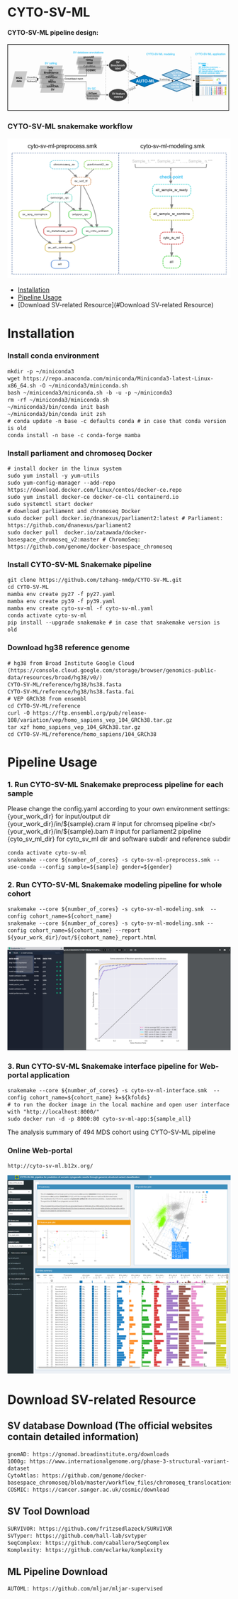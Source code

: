 # CYTO-SV-ML
#### CYTO-SV-ML pipeline design:
![CYTO-SV-ML PIPELINE WORKFLOW](workflow.png)

### CYTO-SV-ML snakemake workflow
![CYTO-SV-ML Snakemake Snakemake workflow](cyto-sv-ml_Snakemake_workflow.png)

<!--ts-->
   * [Installation](#Installation)
   * [Pipeline Usage](#usage)
   * [Download SV-related Resource](#Download SV-related Resource)


Installation
============
### Install conda environment
```
mkdir -p ~/miniconda3
wget https://repo.anaconda.com/miniconda/Miniconda3-latest-Linux-x86_64.sh -O ~/miniconda3/miniconda.sh
bash ~/miniconda3/miniconda.sh -b -u -p ~/miniconda3
rm -rf ~/miniconda3/miniconda.sh
~/miniconda3/bin/conda init bash
~/miniconda3/bin/conda init zsh
# conda update -n base -c defaults conda # in case that conda version is old
conda install -n base -c conda-forge mamba
```

### Install parliament and chromoseq Docker
```
# install docker in the linux system
sudo yum install -y yum-utils
sudo yum-config-manager --add-repo https://download.docker.com/linux/centos/docker-ce.repo
sudo yum install docker-ce docker-ce-cli containerd.io
sudo systemctl start docker
# download parliament and chromoseq Docker
sudo docker pull docker.io/dnanexus/parliament2:latest # Parliament: https://github.com/dnanexus/parliament2
sudo docker pull  docker.io/zatawada/docker-basespace_chromoseq_v2:master # ChromoSeq: https://github.com/genome/docker-basespace_chromoseq
```

### Install CYTO-SV-ML Snakemake pipeline
```
git clone https://github.com/tzhang-nmdp/CYTO-SV-ML.git
cd CYTO-SV-ML
mamba env create py27 -f py27.yaml
mamba env create py39 -f py39.yaml
mamba env create cyto-sv-ml -f cyto-sv-ml.yaml
conda activate cyto-sv-ml
pip install --upgrade snakemake # in case that snakemake version is old
```

### Download hg38 reference genome 
```
# hg38 from Broad Institute Google Cloud (https://console.cloud.google.com/storage/browser/genomics-public-data/resources/broad/hg38/v0/)
CYTO-SV-ML/reference/hg38/hs38.fasta
CYTO-SV-ML/reference/hg38/hs38.fasta.fai
# VEP GRCh38 from ensembl
cd CYTO-SV-ML/reference
curl -O https://ftp.ensembl.org/pub/release-108/variation/vep/homo_sapiens_vep_104_GRCh38.tar.gz
tar xzf homo_sapiens_vep_104_GRCh38.tar.gz
cd CYTO-SV-ML/reference/homo_sapiens/104_GRCh38
```


Pipeline Usage
============
### 1. Run CYTO-SV-ML Snakemake preprocess pipeline for each sample
Please change the config.yaml according to your own environment settings:                                                    
{your_work_dir} for input/output dir   
{your_work_dir}/in/${sample}.cram # input for chromseq pipeline <br/>
{your_work_dir}/in/${sample}.bam # input for parliament2 pipeline <br/>
{cyto_sv_ml_dir} for cyto_sv_ml dir and software subdir and reference subdir
```
conda activate cyto-sv-ml
snakemake --core ${number_of_cores} -s cyto-sv-ml-preprocess.smk --use-conda --config sample=${sample} gender=${gender}
```
### 2. Run CYTO-SV-ML Snakemake modeling pipeline for whole cohort
```
snakemake --core ${number_of_cores} -s cyto-sv-ml-modeling.smk  --config cohort_name=${cohort_name}
snakemake --core ${number_of_cores} -s cyto-sv-ml-modeling.smk --config cohort_name=${cohort_name} --report ${your_work_dir}/out/${cohort_name}_report.html
```
![CYTO-SV-ML snakemake report](cyto-sv-ml_snakemake_report.png)

### 3. Run CYTO-SV-ML Snakemake interface pipeline for Web-portal application
```
snakemake --core ${number_of_cores} -s cyto-sv-ml-interface.smk  --config cohort_name=${cohort_name} k=${kfolds}
# to run the docker image in the local machine and open user interface with "http://localhost:8000/"
sudo docker run -d -p 8000:80 cyto-sv-ml-app:${sample_all}
```
The analysis summary of 494 MDS cohort using CYTO-SV-ML pipeline 
### Online Web-portal
```
http://cyto-sv-ml.b12x.org/
```
![CYTO-SV-ML Rshiny web-portal](cyto-sv-ml_web-portal.png)


Download SV-related Resource
=============================

## SV database Download (The official websites contain detailed information)
```
gnomAD: https://gnomad.broadinstitute.org/downloads
1000g: https://www.internationalgenome.org/phase-3-structural-variant-dataset
CytoAtlas: https://github.com/genome/docker-basespace_chromoseq/blob/master/workflow_files/chromoseq_translocations.bedpe
COSMIC: https://cancer.sanger.ac.uk/cosmic/download
```

## SV Tool Download
```
SURVIVOR: https://github.com/fritzsedlazeck/SURVIVOR
SVTyper: https://github.com/hall-lab/svtyper
SeqComplex: https://github.com/caballero/SeqComplex
Komplexity: https://github.com/eclarke/komplexity
```

## ML Pipeline Download
```
AUTOML: https://github.com/mljar/mljar-supervised
```
